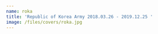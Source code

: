 ```yaml
---
name: roka
title: 'Republic of Korea Army 2018.03.26 - 2019.12.25 '
image: /files/covers/roka.jpg
---
```

